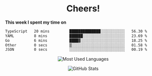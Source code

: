 <h1 align="center">Cheers!</h1>

**This week I spent my time on**
<!--START_SECTION:waka-->

```txt
TypeScript   20 mins         ██████████████░░░░░░░░░░░   56.30 %
YAML         8 mins          ██████░░░░░░░░░░░░░░░░░░░   23.69 %
Go           6 mins          ████▓░░░░░░░░░░░░░░░░░░░░   18.25 %
Other        0 secs          ▒░░░░░░░░░░░░░░░░░░░░░░░░   01.58 %
JSON         0 secs          ░░░░░░░░░░░░░░░░░░░░░░░░░   00.19 %
```

<!--END_SECTION:waka-->

<p align="center"><img src="https://github-readme-stats.vercel.app/api/top-langs/?username=thnkrn&layout=compact&hide=html&theme=tokyonight" alt="Most Used Languages" /></p>

<p align="center"><img src="https://github-readme-stats.vercel.app/api?username=thnkrn&show_icons=true&count_private=true&theme=tokyonight" alt="GitHub Stats" /></p>

<!-- <p align="center"><a href="https://wakatime.com"><img src="https://wakatime.com/share/@thnkrn/40092326-d1bd-471b-89da-9a7c63939402.png" /></p>
 -->
